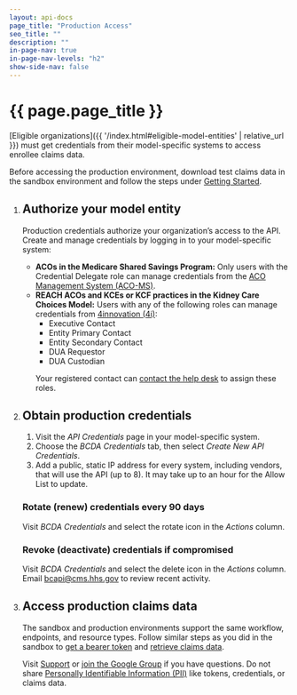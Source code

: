 ```yaml
---
layout: api-docs
page_title: "Production Access"
seo_title: ""
description: ""
in-page-nav: true
in-page-nav-levels: "h2"
show-side-nav: false
---
```


# {{ page.page_title }}

[Eligible organizations]({{ '/index.html#eligible-model-entities' | relative_url }}) must get credentials from their model-specific systems to access enrollee claims data. 

<div class="usa-alert usa-alert--warning usa-alert--no-icon">
  <div class="usa-alert__body">
    <p class="usa-alert__text">Before accessing the production environment, download test claims data in the sandbox environment and follow the steps under <a href="{{ '/api-documentation.html#getting-started' | relative_url }}">Getting Started</a>.</p>
  </div>
</div>



<ol class="usa-process-list margin-top-4 production-access-process-list">
  <li class="usa-process-list__item">
    <h2 class="usa-process-list__heading margin-y-2">Authorize your model entity</h2>
      <p>
        Production credentials authorize your organization’s access to the API. Create and manage credentials by logging in to your model-specific system:
      </p>
      <ul>
        <li>
            <strong>ACOs in the Medicare Shared Savings Program:</strong> Only users with the Credential Delegate role can manage credentials from the <a href="https://acoms.cms.gov/api-key-mgmt/bcda" target="_blank" rel="noopener noreferrer">ACO Management System (ACO-MS)</a>.
        </li>
        <li>
            <strong>REACH ACOs and KCEs or KCF practices in the Kidney Care Choices Model:</strong> Users with any of the following roles can manage credentials from <a href="https://4innovation.cms.gov/secure/api-credentials/bcda" target="_blank" rel="noopener noreferrer">4innovation (4i)</a>:
            <ul>
                <li>Executive Contact </li>
                <li>Entity Primary Contact </li>
                <li>Entity Secondary Contact </li>
                <li>DUA Requestor </li>
                <li>DUA Custodian</li>
            </ul>
            <p>Your registered contact can <a href="https://www.cms.gov/data-research/cms-information-technology/cms-identity-management/help-desk-support" target="_blank" rel="noopener noreferrer">contact the help desk</a> to assign these roles.</p>
        </li>
      </ul>
  </li>
  <li class="usa-process-list__item">
    <h2 class="usa-process-list__heading margin-y-2">Obtain production credentials</h2>
    <ol>
        <li>Visit the <em>API Credentials</em> page in your model-specific system.</li>
        <li>Choose the <em>BCDA Credentials</em> tab, then select <em>Create New API Credentials</em>.</li>
        <li>Add a public, static IP address for every system, including vendors, that will use the API (up to 8). It may take up to an hour for the Allow List to update.</li>
    </ol>
    <h3 class="font-ui-sm">Rotate (renew) credentials every 90 days</h3>
    <p class="margin-top-05">Visit <em>BCDA Credentials</em> and select the rotate icon in the <em>Actions</em> column.</p>
    <h3 class="font-ui-sm">Revoke (deactivate) credentials if compromised</h3>
    <p class="margin-top-05">Visit <em>BCDA Credentials</em> and select the delete icon in the <em>Actions</em> column. Email <a href="mailto:bcapi@cms.hhs.gov" target="_blank" rel="noopener noreferrer">bcapi@cms.hhs.gov</a> to review recent activity.</p>
  </li>
  <li class="usa-process-list__item production-access-final-item">
    <h2 class="usa-process-list__heading margin-y-2">Access production claims data</h2>
      <p>
        The sandbox and production environments support the same workflow, endpoints, and resource types. Follow similar steps as you did in the sandbox to <a href="{{ '/get-a-bearer-token.html' | relative_url }}">get a bearer token</a> and <a href="{{ '/access-claims-data.html' | relative_url }}">retrieve claims data</a>.
      </p>
      <p>
        Visit <a href="{{ '/support.html' | relative_url }}">Support</a> or <a href="https://groups.google.com/forum/#!forum/bc-api" target="_blank" rel="noopener noreferrer">join the Google Group</a> if you have questions. Do not share <a href="{{ '/support.html#how-do-i-redact-phi-and-pii-when-sharing-information' | relative_url }}">Personally Identifiable Information (PII)</a> like tokens, credentials, or claims data. 
      </p>
  </li>
</ol>
